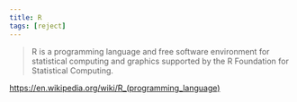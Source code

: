 ```yaml
---
title: R
tags: [reject]
---
```


> R is a programming language and free software environment for statistical
> computing and graphics supported by the R Foundation for Statistical
> Computing.

<https://en.wikipedia.org/wiki/R_(programming_language)>
